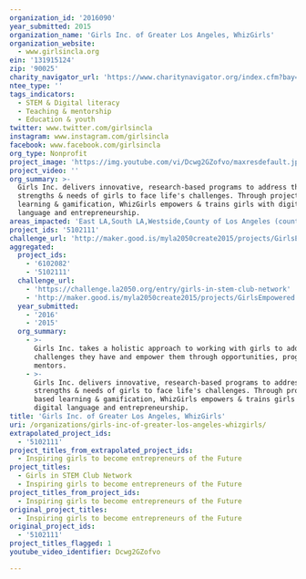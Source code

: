```yaml
---
organization_id: '2016090'
year_submitted: 2015
organization_name: 'Girls Inc. of Greater Los Angeles, WhizGirls'
organization_website:
  - www.girlsincla.org
ein: '131915124'
zip: '90025'
charity_navigator_url: 'https://www.charitynavigator.org/index.cfm?bay=search.profile&ein=131915124'
ntee_type: ''
tags_indicators:
  - STEM & Digital literacy
  - Teaching & mentorship
  - Education & youth
twitter: www.twitter.com/girlsincla
instagram: www.instagram.com/girlsincla
facebook: www.facebook.com/girlsincla
org_type: Nonprofit
project_image: 'https://img.youtube.com/vi/Dcwg2GZofvo/maxresdefault.jpg'
project_video: ''
org_summary: >-
  Girls Inc. delivers innovative, research-based programs to address the
  strengths & needs of girls to face life's challenges. Through project based
  learning & gamification, WhizGirls empowers & trains girls with digital
  language and entrepreneurship.
areas_impacted: 'East LA,South LA,Westside,County of Los Angeles (countywide),LAUSD'
project_ids: '5102111'
challenge_url: 'http://maker.good.is/myla2050create2015/projects/GirlsEmpowered.html'
aggregated:
  project_ids:
    - '6102082'
    - '5102111'
  challenge_url:
    - 'https://challenge.la2050.org/entry/girls-in-stem-club-network'
    - 'http://maker.good.is/myla2050create2015/projects/GirlsEmpowered.html'
  year_submitted:
    - '2016'
    - '2015'
  org_summary:
    - >-
      Girls Inc. takes a holistic approach to working with girls to address the
      challenges they have and empower them through opportunities, programs and
      mentors.
    - >-
      Girls Inc. delivers innovative, research-based programs to address the
      strengths & needs of girls to face life's challenges. Through project
      based learning & gamification, WhizGirls empowers & trains girls with
      digital language and entrepreneurship.
title: 'Girls Inc. of Greater Los Angeles, WhizGirls'
uri: /organizations/girls-inc-of-greater-los-angeles-whizgirls/
extrapolated_project_ids:
  - '5102111'
project_titles_from_extrapolated_project_ids:
  - Inspiring girls to become entrepreneurs of the Future
project_titles:
  - Girls in STEM Club Network
  - Inspiring girls to become entrepreneurs of the Future
project_titles_from_project_ids:
  - Inspiring girls to become entrepreneurs of the Future
original_project_titles:
  - Inspiring girls to become entrepreneurs of the Future
original_project_ids:
  - '5102111'
project_titles_flagged: 1
youtube_video_identifier: Dcwg2GZofvo

---
```

